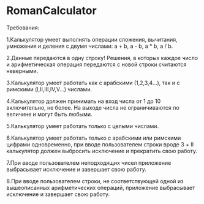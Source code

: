 # RomanCalculator

Требования:

1.Калькулятор умеет выполнять операции сложения, вычитания, умножения и деления с двумя числами: a + b, a - b, a * b, a / b. 

2.Данные передаются в одну строку! Решения, в которых каждое число и арифметическая операция передаются с новой строки считаются неверными.

3.Калькулятор умеет работать как с арабскими (1,2,3,4…), так и с римскими (I,II,III,IV,V…) числами.

4.Калькулятор должен принимать на вход числа от 1 до 10 включительно, не более. На выходе числа не ограничиваются по величине и могут быть любыми.

5.Калькулятор умеет работать только с целыми числами.

6.Калькулятор умеет работать только с арабскими или римскими цифрами одновременно, при вводе пользователем строки вроде 3 + II калькулятор должен выбросить исключение и прекратить свою работу.

7.При вводе пользователем неподходящих чисел приложение выбрасывает исключение и завершает свою работу.

8.При вводе пользователем строки, не соответствующей одной из вышеописанных арифметических операций, приложение выбрасывает исключение и завершает свою работу.
